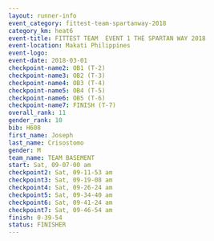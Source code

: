 ```yaml
---
layout: runner-info 
event_category: fittest-team-spartanway-2018 
category_km: heat6 
event-title: FITTEST TEAM  EVENT 1 THE SPARTAN WAY 2018 
event-location: Makati Philippines 
event-logo: 
event-date: 2018-03-01 
checkpoint-name2: OB1 (T-2) 
checkpoint-name3: OB2 (T-3) 
checkpoint-name4: OB3 (T-4) 
checkpoint-name5: OB4 (T-5) 
checkpoint-name6: OB5 (T-6) 
checkpoint-name7: FINISH (T-7) 
overall_rank: 11
gender_rank: 10
bib: H608
first_name: Joseph
last_name: Crisostomo
gender: M
team_name: TEAM BASEMENT
start: Sat, 09-07-00 am
checkpoint2: Sat, 09-11-53 am
checkpoint3: Sat, 09-19-08 am
checkpoint4: Sat, 09-26-24 am
checkpoint5: Sat, 09-34-40 am
checkpoint6: Sat, 09-41-24 am
checkpoint7: Sat, 09-46-54 am
finish: 0-39-54
status: FINISHER
---
```

